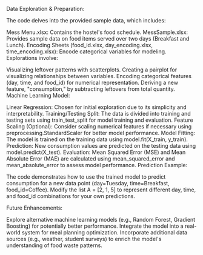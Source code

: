 Data Exploration & Preparation:

The code delves into the provided sample data, which includes:

Mess Menu.xlsx: Contains the hostel's food schedule.
MessSample.xlsx: Provides sample data on food items served over two days (Breakfast and Lunch).
Encoding Sheets (food_id.xlsx, day_encoding.xlsx, time_encoding.xlsx): Encode categorical variables for modeling.
Explorations involve:

Visualizing leftover patterns with scatterplots.
Creating a pairplot for visualizing relationships between variables.
Encoding categorical features (day, time, and food_id) for numerical representation.
Deriving a new feature, "consumption," by subtracting leftovers from total quantity.
Machine Learning Model:

Linear Regression: Chosen for initial exploration due to its simplicity and interpretability.
Training/Testing Split: The data is divided into training and testing sets using train_test_split for model training and evaluation.
Feature Scaling (Optional): Consider scaling numerical features if necessary using preprocessing.StandardScaler for better model performance.
Model Fitting: The model is trained on the training data using model.fit(X_train, y_train).
Prediction: New consumption values are predicted on the testing data using model.predict(X_test).
Evaluation: Mean Squared Error (MSE) and Mean Absolute Error (MAE) are calculated using mean_squared_error and mean_absolute_error to assess model performance.
Prediction Example:

The code demonstrates how to use the trained model to predict consumption for a new data point (day=Tuesday, time=Breakfast, food_id=Coffee). Modify the list A = [2, 1, 5] to represent different day, time, and food_id combinations for your own predictions.

Future Enhancements:

Explore alternative machine learning models (e.g., Random Forest, Gradient Boosting) for potentially better performance.
Integrate the model into a real-world system for meal planning optimization.
Incorporate additional data sources (e.g., weather, student surveys) to enrich the model's understanding of food waste patterns.
